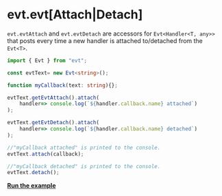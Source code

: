 # evt.evt\[Attach\|Detach\]

`evt.evtAttach` and `evt.evtDetach` are accessors for `Evt<Handler<T, any>>` that posts every time a new handler is attached to/detached from the `Evt<T>`.

```typescript
import { Evt } from "evt";

const evtText= new Evt<string>();

function myCallback(text: string){};

evtText.getEvtAttach().attach(
    handler=> console.log(`${handler.callback.name} attached`)
);

evtText.getEvtDetach().attach(
    handler=> console.log(`${handler.callback.name} detached`)
);

//"myCallback attached" is printed to the console.
evtText.attach(callback);

//"myCallback detached" is printed to the console.
evtText.detach();
```

[**Run the example**](https://stackblitz.com/edit/evt-xwe67h?embed=1&file=index.ts&hideExplorer=1)

